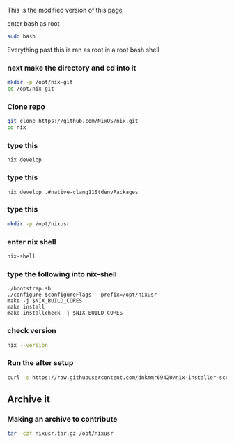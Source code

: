 This is the modified version of this [page](https://nixos.org/manual/nix/unstable/contributing/hacking.html)

enter bash as root

```bash
sudo bash
```
Everything past this is ran as root in a root bash shell

### next make the directory and cd into it

```bash
mkdir -p /opt/nix-git
cd /opt/nix-git
```
### Clone repo

```bash
git clone https://github.com/NixOS/nix.git
cd nix
```

### type this

```console
nix develop
```

### type this

```console
nix develop .#native-clang11StdenvPackages
```

### type this

```bash
mkdir -p /opt/nixusr
```

### enter nix shell

```bash
nix-shell
```

### type the following into nix-shell

```console
./bootstrap.sh
./configure $configureFlags --prefix=/opt/nixusr
make -j $NIX_BUILD_CORES
make install
make installcheck -j $NIX_BUILD_CORES
```

### check version

```bash
nix --version
```

### Run the after setup

```bash
curl -s https://raw.githubusercontent.com/dnkmmr69420/nix-installer-scripts/main/other-scripts/nix-compile-after-setup.sh | bash -s /usr/local
```

## Archive it

### Making an archive to contribute

```bash
tar -czf nixusr.tar.gz /opt/nixusr
```
